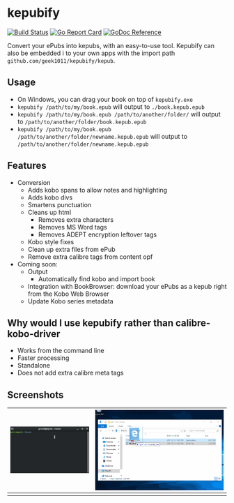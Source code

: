 # kepubify
[![Build Status](https://travis-ci.org/geek1011/kepubify.svg?branch=master)](https://travis-ci.org/geek1011/kepubify) [![Go Report Card](https://goreportcard.com/badge/github.com/geek1011/kepubify)](https://goreportcard.com/report/github.com/geek1011/kepubify) [![GoDoc Reference](https://img.shields.io/badge/godoc-reference-blue.svg)](https://godoc.org/github.com/geek1011/kepubify/kepub)

Convert your ePubs into kepubs, with an easy-to-use tool. Kepubify can also be embedded i to your own apps with the import path `github.com/geek1011/kepubify/kepub`.

## Usage
- On Windows, you can drag your book on top of `kepubify.exe`
- `kepubify /path/to/my/book.epub` will output to `./book.kepub.epub`
- `kepubify /path/to/my/book.epub /path/to/another/folder/` will output to `/path/to/another/folder/book.kepub.epub`
- `kepubify /path/to/my/book.epub /path/to/another/folder/newname.kepub.epub` will output to `/path/to/another/folder/newname.kepub.epub`

## Features
- Conversion
    - Adds kobo spans to allow notes and highlighting
    - Adds kobo divs
    - Smartens punctuation
    - Cleans up html
        - Removes extra characters
        - Removes MS Word tags
        - Removes ADEPT encryption leftover tags
    - Kobo style fixes
    - Clean up extra files from ePub
    - Remove extra calibre tags from content opf
- Coming soon:
    - Output
        - Automatically find kobo and import book
    - Integration with BookBrowser: download your ePubs as a kepub right from the Kobo Web Browser
    - Update Kobo series metadata

## Why would I use kepubify rather than calibre-kobo-driver
- Works from the command line
- Faster processing
- Standalone
- Does not add extra calibre meta tags

## Screenshots
| ![](docs/kepubify.gif) | ![](docs/kepubify-windows.gif) |
| --- | --- |
|     |     |